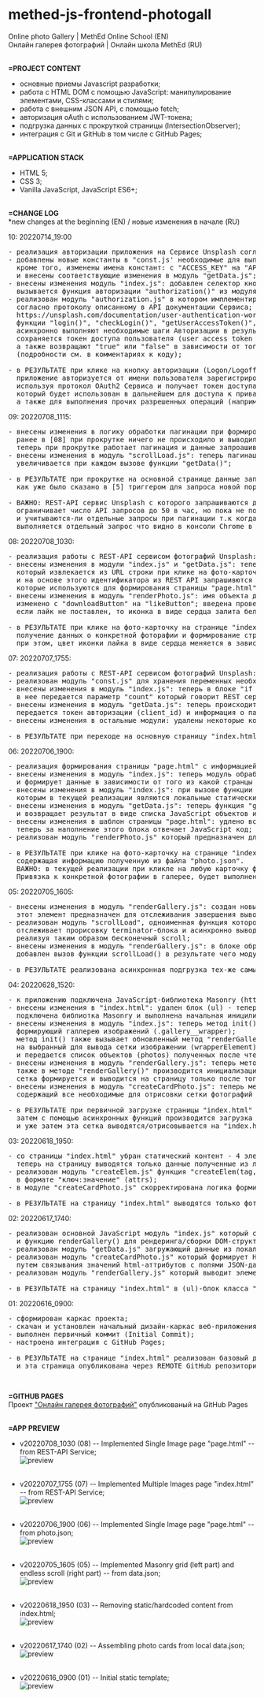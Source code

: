 # methed-js-frontend-photogall
Online photo Gallery | MethEd Online School (EN) <br> 
Онлайн галерея фотографий | Онлайн школа MethEd (RU)
<br><br>


**=PROJECT CONTENT** <br>
- основные приемы Javascript разработки;
- работа с HTML DOM с помощью JavaScript: манипулирование элементами, CSS-классами и стилями;
- работа с внешним JSON API, с помощью fetch;
- авторизация oAuth с использованием JWT-токена;
- подгрузка данных с прокруткой страницы (IntersectionObserver);
- интеграция с Git и GitHub в том числе с GitHub Pages;
<br><br>

**=APPLICATION STACK** <br>
- HTML 5;
- CSS 3;
- Vanilla JavaScript, JavaScript ES6+;
<br><br>


**=CHANGE LOG** <br>
*new changes at the beginning (EN) / новые изменения в начале (RU) <br>

10: 20220714_19:00
<pre>
- реализация авторизации приложения на Сервисе Unsplash согласно протоколу OAuth2;
- добавлены новые константы в "const.js' необходимые для выполнения шагов авторизации пользователя;
  кроме того, изменены имена констант: c "ACCESS_KEY" на "API_ACCESS_KEY" и с "SECRET_KEY" на "API_SECRET_KEY"
  и внесены соответствующие изменения в модуль "getData.js";
- внесены изменения модуль "index.js": добавлен селектор кнопки авторизации при клике на которую
  вызывается функция авторизации "authorization()" из модуля "authorization.js";
- реализован модуль "authorization.js" в котором имплементируются шаги OAuth2 Авторизации и Аутенификации пользователя
  согласно протоколу описанному в API документации Сервиса;
  https://unsplash.com/documentation/user-authentication-workflow
  функции "login()", "checkLogin()", "getUserAccessToken()", "authorization()" модуля
  асинхронно выполняют необходимые шаги Авторизации в результате чего в локальное хранилище браузера (Local Storage)
  сохраняется токен доступа пользователя (user access token / bearer token),
  а также возвращают "true" или "false" в зависимости от того успешно или нет прошла авторизация
  (подробности см. в комментариях к коду);

- в РЕЗУЛЬТАТЕ при клике на кнопку авторизации (Logon/Logoff) в правом-верхнем углу
  приложение авторизуется от имени пользователя зарегистрированного на Сервисе Unsplash
  используя протокол OAuth2 Сервиса и получает токен доступа пользователя "user access token" (access_token)
  который будет использован в дальнейшем для доступа к приватным данным пользователя на Сервисе,
  а также для выполнения прочих разрешенных операций (например, простановку или снятие лайков фотографиям)
</pre>

09: 20220708_1115:
<pre>
- внесены изменения в логику обработки пагинации при формировании страницы "index.html":
  ранее в [08] при прокрутке ничего не происходило и выводились теже самые карточки,
  теперь при прокрутке работает пагинация и данные запроашиваются постранично;
- внесены изменения в модуль "scrollLoad.js": теперь пагинация работает корректно и счетчик страницы
  увеличивается при каждом вызове функции "getData()";

- в РЕЗУЛЬТАТЕ при прокрутке на основной странице данные запрашиваются из REST API постранично по 30 записей на страницу;
  как уже было сказано в [5] триггером для запроса новой порции данных является появление terminator-блока в конце страницы;

- ВАЖНО: REST-API сервис Unsplash с которого запрашиваются данные при регистрации приложения в режиме "Demo"
  ограничивает число API запросов до 50 в час, но пока не понятно как именно сервис считает API запросы
  и учитываются-ли отдельные запросы при пагинации т.к когда мы скроллим страницу,
  выполняется отдельный запрос что видно в консоли Chrome в разделе Network - Fetch/XHR - Payload;
</pre>

08: 20220708_1030:
<pre>
- реализация работы с REST-API сервисом фотографий Unsplash: формирование единичной фото-карточки в "page.html";
- внесены изменения в модули "index.js" и "getData.js": теперь модули обрабатывают параметр "imgId" (идентификатор фотографии)
  который извлекается из URL строки при клике на фото-карточку на странице "index.html"
  и на основе этого идентификатора из REST API запрашивются данные о конкретной фотографии,
  которые используются для формирования страницы "page.html";
- внесены изменения в модуль "renderPhoto.js": имя объекта для отображения елемента с лайком
  изменено с "downloadButton" на "likeButton"; введена проверка поставлен лайк фотографии пользователем или нет -
  если лайк не поставлен, то иконка в виде сердца залита белым цветом, если поставлен, то красным;

- в РЕЗУЛЬТАТЕ при клике на фото-карточку на странице "index.html" происходит запрос к REST-API сервису,
  получение данных о конкретной фоторафии и формирование страницы "page.html" с детальной информацией об этой фотографии,
  при этом, цвет иконки лайка в виде сердца меняется в зависимости от того поставил пользователь лайк или нет;
</pre>

07: 20220707_1755:
<pre>
- реализация работы с REST-API сервисом фотографий Unsplash: формирование фото-карточек в "index.html";
- реализован модуль "const.js" для хранения переменных необходимых для работы с REST сервисом;
- внесены изменения в модуль "index.js": теперь в блоке "if (galleryWrapperElement)" при вызове функции "getData()"
  в нее передается параметр "count" который говорит REST сервису ифнормацию о скольки фотографиях возвращать в JSON-ответе;
- внесены изменения в модуль "getData.js": теперь происходит формирование URL строки для HTTP Get запроса в согласно API-спецификации сервиса:
  передается токен авторизации (client_id) и информация о пагинации (per_page, page);
- внесены изменения в остальные модули: удалены некоторые комментарии и флаги "NEW", "CHANGED" т.к они замусоривают код;

- в РЕЗУЛЬТАТЕ при переходе на основную страницу "index.html" приложения происходит запрос к REST-API сервису и вывод 30 карточек фотографий;
</pre>


06: 20220706_1900:
<pre>
- реализация формирования страницы "page.html" с информацией об одиночной фотокарточке;
- внесены изменения в модуль "index.js": теперь модуль обрабатывает два враппера для двух старниц "index.html" и "page.html"
  и формирует данные в зависимости от того из какой странцы он был вызван;
- внесены изменения в модуль "index.js": при вызове функции "getData()" теперь передается ссылка на ресурс (url),
  которым в текущей реализации являются локальные статические файлы "data.json" и "photo.json";
- внесены изменения в модуль "getData.js": теперь функция "getData()" обрабатывает параметр "url"
  и возвращает результат в виде списка JavaScript объектов или одиночного JavaScript объекта в зависимости от того какаой файл был передан в "url";
- внесены изменения в шаблон страницы "page.html": удлено все что внутри div-блока с классом "photo__wrapper",
  теперь за наполнение этого блока отвечает JavaScript код;
- реализован модуль "renderPhoto.js" который предназначен для формирования DOM-элементов выводящихся в div-блок с классом "photo__wrapper" на странице "page.html";

- в РЕЗУЛЬТАТЕ при клике на фото-карточку на странице "index.html" формируется страница "page.html"
  содержащая информацию полученную из файла "photo.json".
  ВАЖНО: в текущей реализации при кликле на любую карточку формируется одна и таже страница.
  Привязка к конкретной фотографии в галерее, будет выполнена в дальнейшем после подключения к внешнему REST API сервисву фотографий;
</pre>

05: 20220705_1605:
<pre>
- внесены изменения в модуль "renderGallery.js": создан новый пустой div-элемент (terminator) ввыводящийяся после (ul)-блока с изображениями;
  этот элемент предназначен для отслеживания завершения вывода порции данных об изображениях;
- реализован модуль "scrollLoad", одноименная функция которого с помощью объекта-Обсервера класса IntersectionObserver
  отслеживает прорисовку terminator-блока и асинхронно выводит Masonry-сетку с теми-же самыми 30 фото-карточками
  реализуя таким образом бесконечный scroll;
- внесены изменения в модуль "renderGallery.js": в блоке обработки Promise объекта формирующего итоговый (ul) блок с Masonry сеткой
  добавлен вызов функции scrollLoad() в результате чего модуль получает фичу ослеживания terminator-блока при скролле;

- в РЕЗУЛЬТАТЕ реализована асинхронная подгрузка тех-же самых 30 элементов фотографий при скролле до конца страницы (бесконечный scroll);
</pre>

04: 20220628_1520:
<pre>
- к приложению подключена JavaScript-библиотека Masonry (https://masonry.desandro.com) которая позволяет формировать плиточную сетку с изображениями;
- внесены изменения в "index.html": удален блок (ul) - теперь за формирование этого блока будет отвечать JavaScript код на основен библиотеки Masonry,
  подключена библиотка Masonry и выполнена начальная иницилизация;
- внесены изменения в модуль "index.js": теперь метод init() обрабатывает "wrapperSelector" в который передается имя css-класса html-элемента в котрый будет выводится ul-элемент 
  формирующий галлерею изображений (.gallery__wrapper);
  метод init() также вызывает обновленный метод "renderGallery()" в который с помощью селектора передается ссылка
  на выбранный для вывода сетки изображении (wrapperElement) на основе указанного класса "wrapperSelector"
  и передается список объектов (photos) полученных после чтения data.json файла;
- внесены изменения в модуль "renderGallery.js": теперь метод "renderGallery()" на основе двух параметров (wrapperElement, photos) формирует Masonry сетку карточек фотографий;
  также в методе "renderGallery()" производится инициализация Masonry Объектов и вывод сетки в асинхронном режиме - 
  сетка формируется и выводится на страницу только после того как все фотографии будут загружены в локальный кэш браузера по внешним URL ссылкам;
- внесены изменения в модуль "createCardPhoto.js": теперь метод "createCardPhoto()" работает в Асинхронном режиме и возвращает Promise-объект
  содержащий все необходимые для отрисовки сетки фотографий данные;

- в РЕЗУЛЬТАТЕ при первичной загрузке страницы "index.html" (когда кэш браузера еще пустой), сначала проивзодится отрисовка основного интерфейса страницы (шапка),
  затем с помощью асинхронных функций производится загрузка изображений в кэш и формирование Masonry сетки с корректной инициализацией всех размеров,
  и уже затем эта сетка выводятся/отрисовывается на "index.html" странице;
</pre>


03: 20220618_1950:
<pre>
- со страницы "index.html" убран статический контент - 4 элемента (li) содержащих статические данные о фото-карточках - 
  теперь на страницу выводятся только данные полученные из локального "data.json";
- реализован модуль "createElem.js" функция "createElem(tag, attrs)" которого собирает и возвращает DOM-элемент по имени тега элемента (tag) и описанию аттрибутов
  в формате "ключ:значение" (attrs);
- в модуле "createCardPhoto.js" скорректирована логика формирования элемента (li) - теперь для этого используется функция "createElem()";

- в РЕЗУЛЬТАТЕ на страницу "index.html" выводятся только фото-карточки на основе данных из файла "data.json" (30 элементов);
</pre>

02: 20220617_1740:
<pre>
- реализован основной JavaScript модуль "index.js" который содержит функцию асинхронно загружающую данные о фотографиях (photos)
  и функцию renderGallery() для рендеринга/сборки DOM-структуры галлереи карточек;
- реализован модуль "getData.js" загружающий данные из локального статического "файла data.json" и возвращающую Promise-объект который содержит данные полученные из файла;
- реализован модуль "createCardPhoto.js" который формирует HTML-DOM структуру элемента списка (li) для вывода в родительский элемент списка (ul)
  путем связывания значений html-аттрибутов с полями JSON-данных;
- реализован модуль "renderGallery.js" который выводит элементы списка (li) как дочерние элементы списка (ul) css-класса ".grid";

- в РЕЗУЛЬТАТЕ на страницу "index.html" в (ul)-блок класса ".grid" выводятся как статические (li)-элементы с изображениями так и на основе данных из файла "data.json" (30 элементов);
</pre>

01: 20220616_0900:
<pre>
- сформирован каркас проекта;
- скачан и установлен начальный дизайн-каркас веб-приложения;
- выполнен первичный коммит (Initial Commit);
- настроена интеграция с GitHub Pages;

- в РЕЗУЛЬТАТЕ на странице "index.html" реализован базовый дизайн-шаблон в котором в (ul)-блок класса ".grid" выводятся статические (li)-элементы с изображениями (4 элемента)
  и эта страница опубликована через REMOTE GitHub репозиторий и ветку "main" на платформе GitHub Pages (см. ссылку ниже);
</pre>
<br>

**=GITHUB PAGES** <br>
Проект ["Онлайн галерея фотографий"](https://drvicx.github.io/methed-js-frontend-photogall/) опубликованый на GitHub Pages
<br><br>


**=APP PREVIEW**

- v20220708_1030 (08) -- Implemented Single Image page "page.html" -- from REST-API Service;<br>
![preview](_preview/app-preview_20220708_1030.png?raw=true)
<br><br>

- v20220707_1755 (07) -- Implemented Multiple Images page "index.html" -- from REST-API Service;<br>
![preview](_preview/app-preview_20220707_1755.png?raw=true)
<br><br>

- v20220706_1900 (06) -- Implemented Single Image page "page.html" -- from photo.json;<br>
![preview](_preview/app-preview_20220706_1900.png?raw=true)
<br><br>

- v20220705_1605 (05) -- Implemented Masonry grid (left part) and endless scroll (right part) -- from data.json;<br>
![preview](_preview/app-preview_20220705_1605.png?raw=true)
<br><br>

- v20220618_1950 (03) -- Removing static/hardcoded content from index.html;<br>
![preview](_preview/app-preview_20220618_1950.png?raw=true)
<br><br>

- v20220617_1740 (02) -- Assembling photo cards from local data.json;<br>
![preview](_preview/app-preview_20220617_1740.png?raw=true)
<br><br>

- v20220616_0900 (01) -- Initial static template;<br>
![preview](_preview/app-preview_20220616_0900.png?raw=true)

